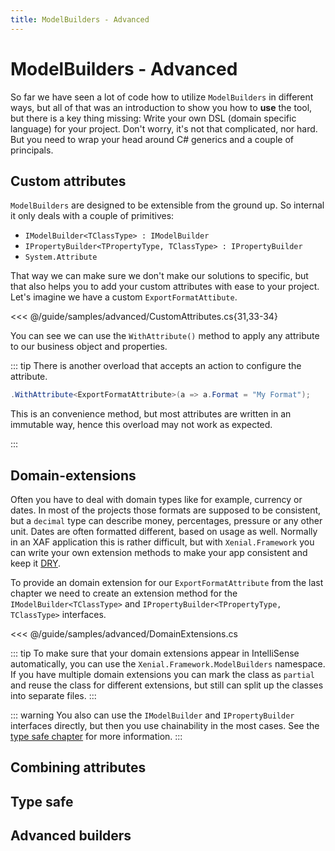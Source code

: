 ```yaml
---
title: ModelBuilders - Advanced
---
```


# ModelBuilders - Advanced

So far we have seen a lot of code how to utilize `ModelBuilders` in different ways, but all of that was an introduction to show you how to **use** the tool, but there is a key thing missing: Write your own DSL (domain specific language) for your project. Don't worry, it's not that complicated, nor hard. But you need to wrap your head around C# generics and a couple of principals.

## Custom attributes

`ModelBuilders` are designed to be extensible from the ground up. So internal it only deals with a couple of primitives:

- `IModelBuilder<TClassType> : IModelBuilder`
- `IPropertyBuilder<TPropertyType, TClassType> : IPropertyBuilder`
- `System.Attribute`

That way we can make sure we don't make our solutions to specific, but that also helps you to add your custom attributes with ease to your project. Let's imagine we have a custom `ExportFormatAttibute`.

<<< @/guide/samples/advanced/CustomAttributes.cs{31,33-34}

You can see we can use the `WithAttribute()` method to apply any attribute to our business object and properties.

::: tip
There is another overload that accepts an action to configure the attribute.

```cs
.WithAttribute<ExportFormatAttribute>(a => a.Format = "My Format");
```

This is an convenience method, but most attributes are written in an immutable way, hence this overload may not work as expected.

:::

## Domain-extensions

Often you have to deal with domain types like for example, currency or dates. In most of the projects those formats are supposed to be consistent, but a `decimal` type can describe money, percentages, pressure or any other unit. Dates are often formatted different, based on usage as well. Normally in an XAF application this is rather difficult, but with `Xenial.Framework` you can write your own extension methods to make your app consistent and keep it [DRY](https://de.wikipedia.org/wiki/Don%E2%80%99t_repeat_yourself).

To provide an domain extension for our `ExportFormatAttribute` from the last chapter we need to create an extension method for the `IModelBuilder<TClassType>` and `IPropertyBuilder<TPropertyType, TClassType>` interfaces.

<<< @/guide/samples/advanced/DomainExtensions.cs

::: tip
To make sure that your domain extensions appear in IntelliSense automatically, you can use the `Xenial.Framework.ModelBuilders` namespace.
If you have multiple domain extensions you can mark the class as `partial` and reuse the class for different extensions, but still can split up the classes into separate files.
:::

::: warning
You also can use the `IModelBuilder` and `IPropertyBuilder` interfaces directly, but then you use chainability in the most cases. See the [type safe chapter](#type-safe) for more information.
:::

## Combining attributes

## Type safe 

## Advanced builders